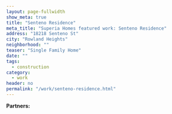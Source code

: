 ```yaml
---
layout: page-fullwidth
show_meta: true
title: "Senteno Residence"
meta_title: "Superia Homes featured work: Senteno Residence"
address: "18218 Senteno St"
city: "Rowland Heights"
neighborhood: ""
teaser: "Single Family Home"
date: ""
tags:
  - construction 
category:
  - work
header: no
permalink: "/work/senteno-residence.html"
---
```





<strong>Partners:</strong> <br> 




<!-- [<span class="back-arrow">&#8619;</span> Back to the Portfolio](/work/) -->
